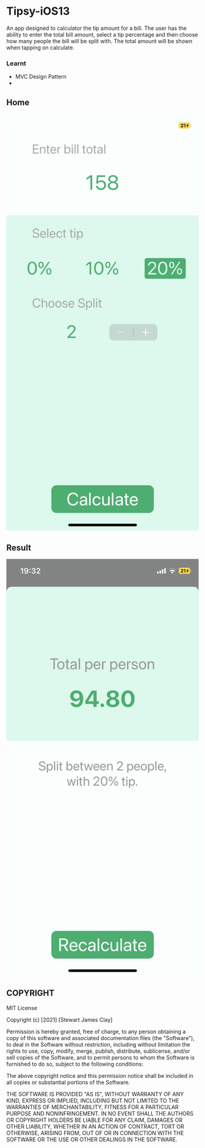 # Tipsy-iOS13
An app designed to calculator the tip amount for a bill. The user has the ability to enter the total bill amount, select a tip percentage and then choose how many people the bill will be split with. The total amount will be shown when tapping on calculate.


### Learnt
- MVC Design Pattern
- 
## Home

<img src="images/Home.PNG" width=600px;>

## Result
<img src="images/Result.PNG" width=600px;>

## COPYRIGHT
MIT License

Copyright (c) [2021] [Stewart James Clay]

Permission is hereby granted, free of charge, to any person obtaining a copy
of this software and associated documentation files (the "Software"), to deal
in the Software without restriction, including without limitation the rights
to use, copy, modify, merge, publish, distribute, sublicense, and/or sell
copies of the Software, and to permit persons to whom the Software is
furnished to do so, subject to the following conditions:

The above copyright notice and this permission notice shall be included in all
copies or substantial portions of the Software.

THE SOFTWARE IS PROVIDED "AS IS", WITHOUT WARRANTY OF ANY KIND, EXPRESS OR
IMPLIED, INCLUDING BUT NOT LIMITED TO THE WARRANTIES OF MERCHANTABILITY,
FITNESS FOR A PARTICULAR PURPOSE AND NONINFRINGEMENT. IN NO EVENT SHALL THE
AUTHORS OR COPYRIGHT HOLDERS BE LIABLE FOR ANY CLAIM, DAMAGES OR OTHER
LIABILITY, WHETHER IN AN ACTION OF CONTRACT, TORT OR OTHERWISE, ARISING FROM,
OUT OF OR IN CONNECTION WITH THE SOFTWARE OR THE USE OR OTHER DEALINGS IN THE
SOFTWARE.
